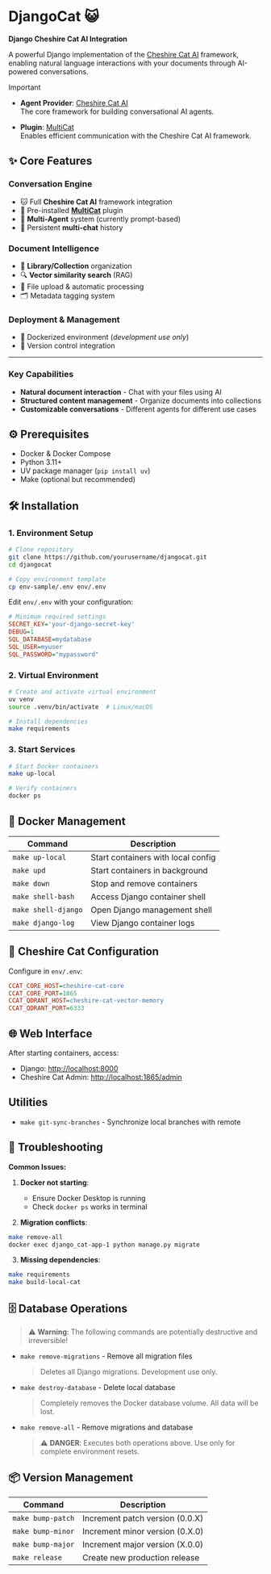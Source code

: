 # DjangoCat 😺

**Django Cheshire Cat AI Integration**  

A powerful Django implementation of the [Cheshire Cat AI](https://github.com/cheshire-cat-ai/core) framework, enabling natural language interactions with your documents through AI-powered conversations.

> [!IMPORTANT]
>
> - **Agent Provider**: [Cheshire Cat AI](https://github.com/cheshire-cat-ai/core)  
>   The core framework for building conversational AI agents.
>
> - **Plugin**: [MultiCat](https://github.com/davidebizzocchi/multicat)  
>   Enables efficient communication with the Cheshire Cat AI framework.
>

## ✨ Core Features  

### **Conversation Engine**  

- 🐱 Full **Cheshire Cat AI** framework integration  
- 🦹 Pre-installed **[MultiCat](https://github.com/davidebizzocchi/multicat)** plugin  
- 🤖 **Multi-Agent** system (currently prompt-based)  
- 💬 Persistent **multi-chat** history  

### **Document Intelligence**  

- 📂 **Library/Collection** organization  
- 🔍 **Vector similarity search** (RAG)  
- 📁 File upload & automatic processing  
- 🗂️ Metadata tagging system  

### **Deployment & Management**  

- 🐳 Dockerized environment (*development use only*)  
- 🔄 Version control integration  

---

### **Key Capabilities**  

- **Natural document interaction** - Chat with your files using AI  
- **Structured content management** - Organize documents into collections  
- **Customizable conversations** - Different agents for different use cases  

## ⚙️ Prerequisites

- Docker & Docker Compose
- Python 3.11+
- UV package manager (`pip install uv`)
- Make (optional but recommended)

## 🛠️ Installation

### 1. Environment Setup

```sh
# Clone repository
git clone https://github.com/yourusername/djangocat.git
cd djangocat

# Copy environment template
cp env-sample/.env env/.env
```

Edit `env/.env` with your configuration:

```ini
# Minimum required settings
SECRET_KEY='your-django-secret-key'
DEBUG=1
SQL_DATABASE=mydatabase
SQL_USER=myuser
SQL_PASSWORD="mypassword"
```

### 2. Virtual Environment

```sh
# Create and activate virtual environment
uv venv
source .venv/bin/activate  # Linux/macOS

# Install dependencies
make requirements
```

### 3. Start Services

```sh
# Start Docker containers
make up-local

# Verify containers
docker ps
```

## 🐳 Docker Management

| Command               | Description                                  |
|-----------------------|----------------------------------------------|
| `make up-local`       | Start containers with local config          |
| `make upd`            | Start containers in background              |
| `make down`           | Stop and remove containers                  |
| `make shell-bash`     | Access Django container shell               |
| `make shell-django`   | Open Django management shell                |
| `make django-log`     | View Django container logs                  |

## 🔄 Cheshire Cat Configuration

Configure in `env/.env`:

```ini
CCAT_CORE_HOST=cheshire-cat-core
CCAT_CORE_PORT=1865
CCAT_QDRANT_HOST=cheshire-cat-vector-memory
CCAT_QDRANT_PORT=6333
```

## 🌐 Web Interface

After starting containers, access:

- Django: <http://localhost:8000>
- Cheshire Cat Admin: <http://localhost:1865/admin>

## Utilities

- `make git-sync-branches` - Synchronize local branches with remote

## 🔧 Troubleshooting

**Common Issues:**

1. **Docker not starting**:
   - Ensure Docker Desktop is running
   - Check `docker ps` works in terminal

2. **Migration conflicts**:

```sh
make remove-all
docker exec django_cat-app-1 python manage.py migrate
```

3. **Missing dependencies**:

```sh
make requirements
make build-local-cat
```

## 🗄️ Database Operations

> ⚠️ **Warning**: The following commands are potentially destructive and irreversible!

- `make remove-migrations` - Remove all migration files
  > Deletes all Django migrations. Development use only.

- `make destroy-database` - Delete local database
  > Completely removes the Docker database volume. All data will be lost.

- `make remove-all` - Remove migrations and database
  > ⚠️ **DANGER**: Executes both operations above. Use only for complete environment resets.

## 📦 Version Management

| Command             | Description                      |
|---------------------|----------------------------------|
| `make bump-patch`   | Increment patch version (0.0.X)  |
| `make bump-minor`   | Increment minor version (0.X.0)  |
| `make bump-major`   | Increment major version (X.0.0)  |
| `make release`      | Create new production release    |
